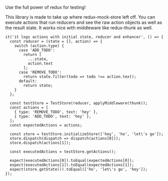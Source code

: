 Use the full power of redux for testing!

This library is made to take up where redux-mock-store left off. You can execute actions that run reducers and see the raw action objects as well as the result state. It works nice with middleware like redux-thunk as well.

```
it('it logs actions with initial state, reducer and enhancer', () => {
  const reducer = (state = [], action) => {
    switch (action.type) {
      case 'ADD_TODO':
        return [
          ...state,
          action.text
        ];
      case 'REMOVE_TODO':
        return state.filter(todo => todo !== action.text);
      default:
        return state;
    }
  };

  const testStore = TestStore(reducer, applyMiddleware(thunk));
  const actions = [
    { type: 'REMOVE_TODO', text: 'hey' },
    { type: 'ADD_TODO', text: 'hey' },
  ];
  const expectedActions = actions;

  const store = testStore.initializeStore(['hey', 'ho', 'let\'s go']);
  store.dispatch(dispatch => dispatch(actions[0]));
  store.dispatch(actions[1]);

  const executedActions = testStore.getActions();

  expect(executedActions[0]).toEqual(expectedActions[0]);
  expect(executedActions[1]).toEqual(expectedActions[1]);
  expect(store.getState()).toEqual(['ho', 'let\'s go', 'hey']);
});
```
